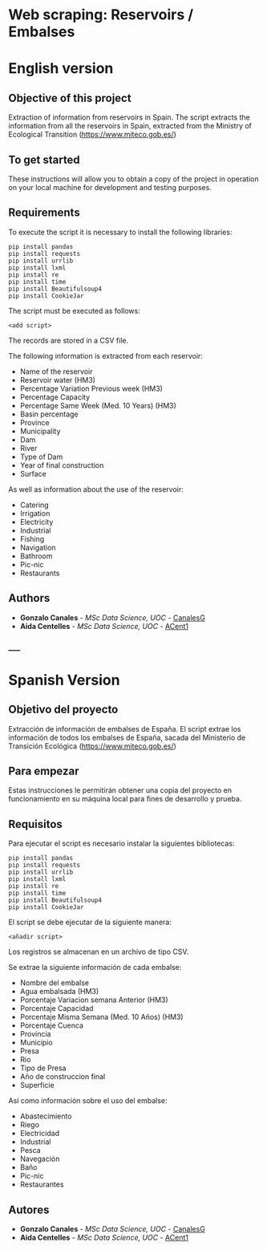# Web scraping: Reservoirs / Embalses

# English version 

## Objective of this project
Extraction of information from reservoirs in Spain.
The script extracts the information from all the reservoirs in Spain, extracted from the Ministry of Ecological Transition (https://www.miteco.gob.es/)

## To get started
These instructions will allow you to obtain a copy of the project in operation on your local machine for development and testing purposes.

## Requirements
To execute the script it is necessary to install the following libraries:

```
pip install pandas
pip install requests
pip install urrlib
pip install lxml
pip install re
pip install time
pip install Beautifulsoup4
pip install CookieJar
```
The script must be executed as follows:

```
<add script>
```

The records are stored in a CSV file.

The following information is extracted from each reservoir:
* Name of the reservoir
* Reservoir water (HM3)
* Percentage Variation Previous week (HM3)
* Percentage Capacity
* Percentage Same Week (Med. 10 Years) (HM3)
* Basin percentage
* Province
* Municipality
* Dam
* River
* Type of Dam
* Year of final construction
* Surface

As well as information about the use of the reservoir:
* Catering
* Irrigation
* Electricity
* Industrial
* Fishing
* Navigation
* Bathroom
* Pic-nic
* Restaurants

## Authors
* **Gonzalo Canales** - *MSc Data Science, UOC* - [CanalesG](https://github.com/canalesg)
* **Aida Centelles** - *MSc Data Science, UOC* - [ACent1](https://github.com/Acent1)

### ___ ###

# Spanish Version

## Objetivo del proyecto
Extracción de información de embalses de España.
El script extrae los información de todos los embalses de España, sacada del Ministerio de Transición Ecológica (https://www.miteco.gob.es/)

## Para empezar
Estas instrucciones le permitirán obtener una copia del proyecto en funcionamiento en su máquina local para fines de desarrollo y prueba. 

## Requisitos
Para ejecutar el script es necesario instalar la siguientes bibliotecas:

```
pip install pandas
pip install requests
pip install urrlib
pip install lxml
pip install re
pip install time
pip install Beautifulsoup4
pip install CookieJar
```
El script se debe ejecutar de la siguiente manera:

```
<añadir script>
```

Los registros se almacenan en un archivo de tipo CSV.

Se extrae la siguiente información de cada embalse:
* Nombre del embalse	
* Agua embalsada (HM3)	
* Porcentaje	Variacion semana Anterior (HM3)	
* Porcentaje	Capacidad 
* Porcentaje	Misma Semana (Med. 10 Años) (HM3)	
* Porcentaje	Cuenca	
* Provincia	
* Municipio 
* Presa	
* Rio	
* Tipo de Presa	
* Año de construccion final
* Superficie	

Así como información sobre el uso del embalse:
* Abastecimiento	
* Riego	
* Electricidad	
* Industrial	
* Pesca	
* Navegación	
* Baño	
* Pic-nic	
* Restaurantes

## Autores
* **Gonzalo Canales** - *MSc Data Science, UOC* - [CanalesG](https://github.com/canalesg)
* **Aida Centelles** - *MSc Data Science, UOC* - [ACent1](https://github.com/Acent1)
